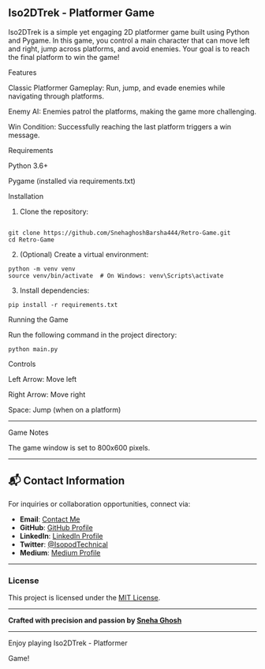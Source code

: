 ## Iso2DTrek - Platformer Game

Iso2DTrek is a simple yet engaging 2D platformer game built using Python and Pygame. In this game, you control a main character that can move left and right, jump across platforms, and avoid enemies. Your goal is to reach the final platform to win the game!

Features

Classic Platformer Gameplay: Run, jump, and evade enemies while navigating through platforms.

Enemy AI: Enemies patrol the platforms, making the game more challenging.

Win Condition: Successfully reaching the last platform triggers a win message.


Requirements

Python 3.6+

Pygame (installed via requirements.txt)


Installation

1. Clone the repository:
```

git clone https://github.com/SnehaghoshBarsha444/Retro-Game.git
cd Retro-Game
```

2. (Optional) Create a virtual environment:
```
python -m venv venv  
source venv/bin/activate  # On Windows: venv\Scripts\activate

```
3. Install dependencies:
```
pip install -r requirements.txt

```

Running the Game

Run the following command in the project directory:
```
python main.py
```
Controls

Left Arrow: Move left

Right Arrow: Move right

Space: Jump (when on a platform)

---

Game Notes

The game window is set to 800x600 pixels.

---
## 📬 **Contact Information**  

For inquiries or collaboration opportunities, connect via: 
- **Email**: [Contact Me](mailto:miss.webdesigner0013@gmail.com)
- **GitHub**: [GitHub Profile](https://github.com/SnehaghoshBarsha444)
- **LinkedIn**: [LinkedIn Profile](https://www.linkedin.com/in/sneha-ghosh-technical-isopod075/)
- **Twitter**: [@IsopodTechnical](https://x.com/IsopodTechnical)  
- **Medium**: [Medium Profile](https://medium.com/@Technical_Isopod_075)

---

### **License**  

This project is licensed under the [MIT License](LICENSE).  

---

**Crafted with precision and passion by [Sneha Ghosh](https://snehaghosh-technical-isopod-portfolio.vercel.app/)**


---

Enjoy playing Iso2DTrek - Platformer 


Game!

